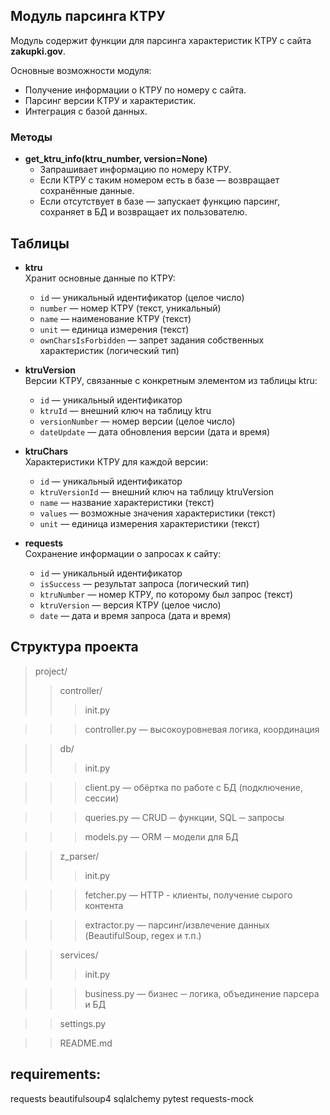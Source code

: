 ## Модуль парсинга КТРУ

Модуль содержит функции для парсинга характеристик КТРУ с сайта **zakupki.gov**.

Основные возможности модуля:

- Получение информации о КТРУ по номеру с сайта.
- Парсинг версии КТРУ и характеристик.
- Интеграция с базой данных.

### Методы

- **get_ktru_info(ktru_number, version=None)**  
  - Запрашивает информацию по номеру КТРУ.  
  - Если КТРУ с таким номером есть в базе — возвращает сохранённые данные.  
  - Если отсутствует в базе — запускает функцию парсинг, сохраняет в БД и возвращает их пользователю.

## Таблицы

- **ktru**  
  Хранит основные данные по КТРУ:  
  - `id` — уникальный идентификатор (целое число)  
  - `number` — номер КТРУ (текст, уникальный)  
  - `name` — наименование КТРУ (текст)  
  - `unit` — единица измерения (текст)  
  - `ownCharsIsForbidden` — запрет задания собственных характеристик (логический тип)

- **ktruVersion**  
  Версии КТРУ, связанные с конкретным элементом из таблицы ktru:  
  - `id` — уникальный идентификатор  
  - `ktruId` — внешний ключ на таблицу ktru  
  - `versionNumber` — номер версии (целое число)  
  - `dateUpdate` — дата обновления версии (дата и время)

- **ktruChars**  
  Характеристики КТРУ для каждой версии:  
  - `id` — уникальный идентификатор  
  - `ktruVersionId` — внешний ключ на таблицу ktruVersion  
  - `name` — название характеристики (текст)  
  - `values` — возможные значения характеристики (текст)  
  - `unit` — единица измерения характеристики (текст)

- **requests**  
  Сохранение информации о запросах к сайту:  
  - `id` — уникальный идентификатор  
  - `isSuccess` — результат запроса (логический тип)  
  - `ktruNumber` — номер КТРУ, по которому был запрос (текст)  
  - `ktruVersion` — версия КТРУ (целое число)  
  - `date` — дата и время запроса (дата и время)

## Структура проекта

> project/
> > controller/
> > > init.py

> > > controller.py     — высокоуровневая логика, координация

> > db/
> > > init.py

> > > client.py         — обёртка по работе с БД (подключение, сессии)

> > > queries.py        — CRUD ─ функции, SQL ─ запросы

> > > models.py         — ORM ─ модели для БД

> > z_parser/
> > > init.py

> > > fetcher.py        — HTTP - клиенты, получение сырого контента

> > > extractor.py      — парсинг/извлечение данных (BeautifulSoup, regex и т.п.)

> > services/
> > > init.py

> > > business.py       — бизнес ─ логика, объединение парсера и БД

> > settings.py

> > README.md

## requirements:
requests
beautifulsoup4
sqlalchemy
pytest
requests-mock
